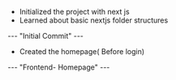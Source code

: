 - Initialized the project with next js
- Learned about basic nextjs folder structures

--- "Initial Commit" ---

- Created the homepage( Before login) 

--- "Frontend- Homepage" ---